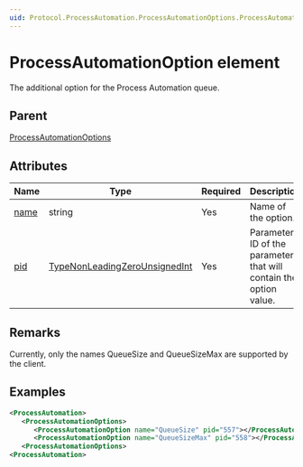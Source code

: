 ```yaml
---
uid: Protocol.ProcessAutomation.ProcessAutomationOptions.ProcessAutomationOption
---
```


# ProcessAutomationOption element

The additional option for the Process Automation queue.

## Parent

[ProcessAutomationOptions](xref:Protocol.ProcessAutomation.ProcessAutomationOptions)

## Attributes

|Name|Type|Required|Description|
|--- |--- |--- |--- |
|[name](xref:Protocol.ProcessAutomation.ProcessAutomationOptions.ProcessAutomationOption-name)|string|Yes|Name of the option.|
|[pid](xref:Protocol.ProcessAutomation.ProcessAutomationOptions.ProcessAutomationOption-pid)|[TypeNonLeadingZeroUnsignedInt](xref:Protocol-TypeNonLeadingZeroUnsignedInt)|Yes|Parameter ID of the parameter that will contain the option value.|

## Remarks

Currently, only the names QueueSize and QueueSizeMax are supported by the client.

## Examples

```xml
<ProcessAutomation>
   <ProcessAutomationOptions>
      <ProcessAutomationOption name="QueueSize" pid="557"></ProcessAutomationOption>
      <ProcessAutomationOption name="QueueSizeMax" pid="558"></ProcessAutomationOption>
   <ProcessAutomationOptions>
<ProcessAutomation>
```
